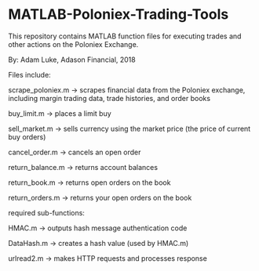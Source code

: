 # MATLAB-Poloniex-Trading-Tools
This repository contains MATLAB function files for executing trades and other actions on the Poloniex Exchange.

By: Adam Luke, Adason Financial, 2018 

Files include: 

scrape_poloniex.m -> scrapes financial data from the Poloniex exchange, including margin trading data, trade histories, and order books

buy_limit.m       -> places a limit buy 

sell_market.m     -> sells currency using the market price (the price of current buy orders) 

cancel_order.m    -> cancels an open order 

return_balance.m  -> returns account balances 

return_book.m     -> returns open orders on the book

return_orders.m   -> returns your open orders on the book

required sub-functions: 

HMAC.m            -> outputs hash message authentication code 

DataHash.m	  -> creates a hash value (used by HMAC.m)

urlread2.m        -> makes HTTP requests and processes response
